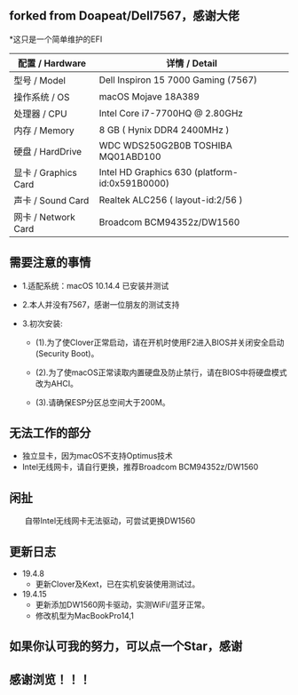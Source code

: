  ## forked from Doapeat/Dell7567，感谢大佬
 *这只是一个简单维护的EFI

| 配置 / Hardware | 详情 / Detail|
| ------ | ------ | 
| 型号 / Model | Dell Inspiron 15 7000 Gaming (7567) |
| 操作系统 / OS | macOS Mojave 18A389 |
| 处理器 / CPU | Intel Core i7-7700HQ @ 2.80GHz |
| 内存 / Memory|  8 GB ( Hynix DDR4 2400MHz )|
| 硬盘 / HardDrive| WDC WDS250G2B0B  TOSHIBA MQ01ABD100|
| 显卡 / Graphics Card| Intel HD Graphics 630 (platform-id:0x591B0000) |
| 声卡 / Sound Card | Realtek ALC256 ( layout-id:2/56 )|
| 网卡 / Network Card | Broadcom BCM94352z/DW1560 |

## 需要注意的事情
* 1.适配系统：macOS 10.14.4 已安装并测试

* 2.本人并没有7567，感谢一位朋友的测试支持  

* 3.初次安装:
	* (1).为了使Clover正常启动，请在开机时使用F2进入BIOS并关闭安全启动(Security Boot)。

	* (2).为了使macOS正常读取内置硬盘及防止禁行，请在BIOS中将硬盘模式改为AHCI。

	* (3).请确保ESP分区总空间大于200M。
	
## 无法工作的部分

- 独立显卡，因为macOS不支持Optimus技术
- Intel无线网卡，请自行更换，推荐Broadcom BCM94352z/DW1560


## 闲扯


&emsp;&emsp;自带Intel无线网卡无法驱动，可尝试更换DW1560
&emsp;&emsp;


## 更新日志

* 19.4.8
	* 更新Clover及Kext，已在实机安装使用测试过。
* 19.4.15
	* 更新添加DW1560网卡驱动，实测WiFi/蓝牙正常。
	* 修改机型为MacBookPro14,1

## 如果你认可我的努力，可以点一个Star，感谢


## 感谢浏览！！！

